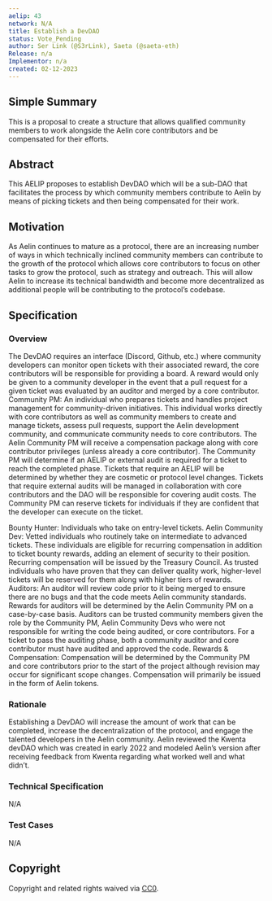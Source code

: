 ```yaml
---
aelip: 43
network: N/A
title: Establish a DevDAO
status: Vote_Pending
author: Ser Link (@S3rLink), Saeta (@saeta-eth)
Release: n/a
Implementor: n/a
created: 02-12-2023
---
```


## Simple Summary

<!--"If you can't explain it simply, you don't understand it well enough." Simply describe the outcome the proposed changes intends to achieve. This should be non-technical and accessible to a casual community member.-->

This is a proposal to create a structure that allows qualified community members to work alongside the Aelin core contributors and be compensated for their efforts.

## Abstract

<!--A short (~200 word) description of the proposed change, the abstract should clearly describe the proposed change. This is what *will* be done if the AELIP is implemented, not *why* it should be done or *how* it will be done. If the AELIP proposes deploying a new contract, write, "we propose to deploy a new contract that will do x".-->

This AELIP proposes to establish DevDAO which will be a sub-DAO that facilitates the process by which community members contribute to Aelin by means of picking tickets and then being compensated for their work.

## Motivation

<!--This is the problem statement. This is the *why* of the AELIP. It should clearly explain *why* the current state of the protocol is inadequate.  It is critical that you explain *why* the change is needed, if the AELIP proposes changing how something is calculated, you must address *why* the current calculation is inaccurate or wrong. This is not the place to describe how the AELIP will address the issue!-->

As Aelin continues to mature as a protocol, there are an increasing number of ways in which technically inclined community members can contribute to the growth of the protocol which allows core contributors to focus on other tasks to grow the protocol, such as strategy and outreach. This will allow Aelin to increase its technical bandwidth and become more decentralized as additional people will be contributing to the protocol’s codebase.

## Specification

### Overview

<!--This is a high-level overview of *how* the AELIP will solve the problem. The overview should clearly describe how the new feature will be implemented.-->

The DevDAO requires an interface (Discord, Github, etc.) where community developers can monitor open tickets with their associated reward, the core contributors will be responsible for providing a board. A reward would only be given to a community developer in the event that a pull request for a given ticket was evaluated by an auditor and merged by a core contributor.
Community PM: An individual who prepares tickets and handles project management for community-driven initiatives. This individual works directly with core contributors as well as community members to create and manage tickets, assess pull requests, support the Aelin development community, and communicate community needs to core contributors. The Aelin Community PM will receive a compensation package along with core contributor privileges (unless already a core contributor). The Community PM will determine if an AELIP or external audit is required for a ticket to reach the completed phase. Tickets that require an AELIP will be determined by whether they are cosmetic or protocol level changes. Tickets that require external audits will be managed in collaboration with core contributors and the DAO will be responsible for covering audit costs. The Community PM can reserve tickets for individuals if they are confident that the developer can execute on the ticket.

Bounty Hunter: Individuals who take on entry-level tickets.
Aelin Community Dev: Vetted individuals who routinely take on intermediate to advanced tickets. These individuals are eligible for recurring compensation in addition to ticket bounty rewards, adding an element of security to their position. Recurring compensation will be issued by the Treasury Council. As trusted individuals who have proven that they can deliver quality work, higher-level tickets will be reserved for them along with higher tiers of rewards.
Auditors: An auditor will review code prior to it being merged to ensure there are no bugs and that the code meets Aelin community standards. Rewards for auditors will be determined by the Aelin Community PM on a case-by-case basis. Auditors can be trusted community members given the role by the Community PM, Aelin Community Devs who were not responsible for writing the code being audited, or core contributors. For a ticket to pass the auditing phase, both a community auditor and core contributor must have audited and approved the code.
Rewards & Compensation: Compensation will be determined by the Community PM and core contributors prior to the start of the project although revision may occur for significant scope changes. Compensation will primarily be issued in the form of Aelin tokens.

### Rationale

<!--This is where you explain the reasoning behind how you propose to solve the problem. Why did you propose to implement the change in this way, what were the considerations and trade-offs. The rationale fleshes out what motivated the design and why particular design decisions were made. It should describe alternate designs that were considered and related work. The rationale may also provide evidence of consensus within the community, and should discuss important objections or concerns raised during discussion.-->

Establishing a DevDAO will increase the amount of work that can be completed, increase the decentralization of the protocol, and engage the talented developers in the Aelin community. Aelin reviewed the Kwenta devDAO which was created in early 2022 and modeled Aelin’s version after receiving feedback from Kwenta regarding what worked well and what didn’t.

### Technical Specification

<!--The technical specification should outline the public API of the changes proposed. That is, changes to any of the interfaces Synthetix currently exposes or the creations of new ones.-->

N/A

### Test Cases

<!--Test cases for an implementation are mandatory for AELIPs but can be included with the implementation..-->

N/A

## Copyright

Copyright and related rights waived via [CC0](https://creativecommons.org/publicdomain/zero/1.0/).
